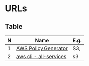 # URLs

## Table
| N | Name                                                                        | E.g. |
| - | --------------------------------------------------------------------------- | ---- |
| 1 | [AWS Policy Generator](http://awspolicygen.s3.amazonaws.com/policygen.html) | S3,  |
| 2 | [aws cli - all-services](https://docs.aws.amazon.com/cli/latest/reference/#available-services) |s3 |
